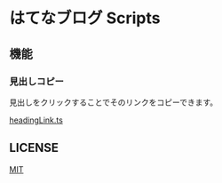 # はてなブログ Scripts

## 機能

### 見出しコピー

見出しをクリックすることでそのリンクをコピーできます。

[headingLink.ts](./src/headingLink.ts)

## LICENSE

[MIT](./LICENSE)
